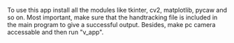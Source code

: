To use this app install all the modules like tkinter, cv2, matplotlib, pycaw and so on. Most important, make sure that the handtracking file is included in the main program to give a successful output.
Besides, make pc camera accessable and then run "v_app".
